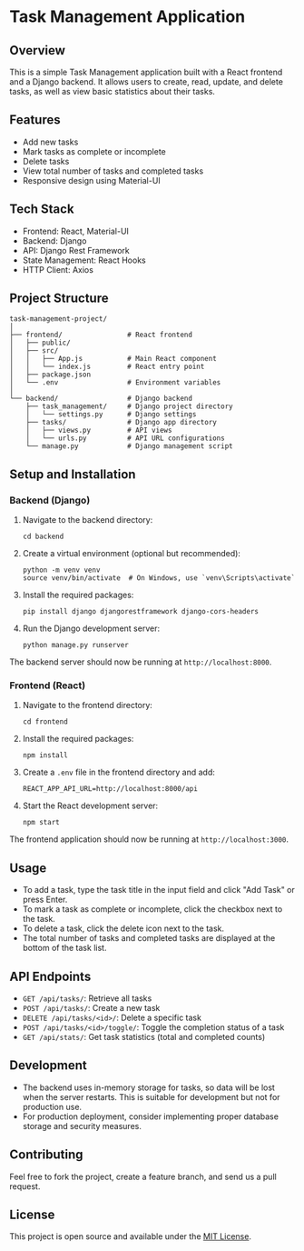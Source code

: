 # Task Management Application

## Overview

This is a simple Task Management application built with a React frontend and a Django backend. It allows users to create, read, update, and delete tasks, as well as view basic statistics about their tasks.

## Features

- Add new tasks
- Mark tasks as complete or incomplete
- Delete tasks
- View total number of tasks and completed tasks
- Responsive design using Material-UI

## Tech Stack

- Frontend: React, Material-UI
- Backend: Django
- API: Django Rest Framework
- State Management: React Hooks
- HTTP Client: Axios

## Project Structure

```
task-management-project/
│
├── frontend/                # React frontend
│   ├── public/
│   ├── src/
│   │   ├── App.js           # Main React component
│   │   └── index.js         # React entry point
│   ├── package.json
│   └── .env                 # Environment variables
│
└── backend/                 # Django backend
    ├── task_management/     # Django project directory
    │   └── settings.py      # Django settings
    ├── tasks/               # Django app directory
    │   ├── views.py         # API views
    │   └── urls.py          # API URL configurations
    └── manage.py            # Django management script
```

## Setup and Installation

### Backend (Django)

1. Navigate to the backend directory:
   ```
   cd backend
   ```

2. Create a virtual environment (optional but recommended):
   ```
   python -m venv venv
   source venv/bin/activate  # On Windows, use `venv\Scripts\activate`
   ```

3. Install the required packages:
   ```
   pip install django djangorestframework django-cors-headers
   ```

4. Run the Django development server:
   ```
   python manage.py runserver
   ```

The backend server should now be running at `http://localhost:8000`.

### Frontend (React)

1. Navigate to the frontend directory:
   ```
   cd frontend
   ```

2. Install the required packages:
   ```
   npm install
   ```

3. Create a `.env` file in the frontend directory and add:
   ```
   REACT_APP_API_URL=http://localhost:8000/api
   ```

4. Start the React development server:
   ```
   npm start
   ```

The frontend application should now be running at `http://localhost:3000`.

## Usage

- To add a task, type the task title in the input field and click "Add Task" or press Enter.
- To mark a task as complete or incomplete, click the checkbox next to the task.
- To delete a task, click the delete icon next to the task.
- The total number of tasks and completed tasks are displayed at the bottom of the task list.

## API Endpoints

- `GET /api/tasks/`: Retrieve all tasks
- `POST /api/tasks/`: Create a new task
- `DELETE /api/tasks/<id>/`: Delete a specific task
- `POST /api/tasks/<id>/toggle/`: Toggle the completion status of a task
- `GET /api/stats/`: Get task statistics (total and completed counts)

## Development

- The backend uses in-memory storage for tasks, so data will be lost when the server restarts. This is suitable for development but not for production use.
- For production deployment, consider implementing proper database storage and security measures.

## Contributing

Feel free to fork the project, create a feature branch, and send us a pull request.

## License

This project is open source and available under the [MIT License](LICENSE).